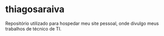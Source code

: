 # thiagosaraiva

Repositório utilizado para hospedar meu site pessoal, onde divulgo meus trabalhos de técnico de TI.
